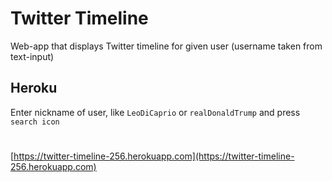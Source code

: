 # Twitter Timeline
Web-app that displays Twitter timeline for given user (username taken from text-input)

## Heroku
Enter nickname of user, like `LeoDiCaprio` or `realDonaldTrump` and press `search icon`
#
[https://twitter-timeline-256.herokuapp.com](https://twitter-timeline-256.herokuapp.com)
